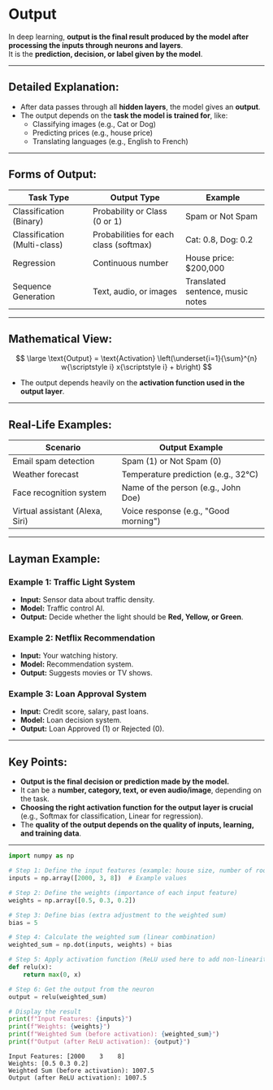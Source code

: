 # Output

In deep learning, **output is the final result produced by the model after processing the inputs through neurons and layers**.  
It is the **prediction, decision, or label given by the model**.

---

## Detailed Explanation:
- After data passes through all **hidden layers**, the model gives an **output**.
- The output depends on the **task the model is trained for**, like:
  - Classifying images (e.g., Cat or Dog)
  - Predicting prices (e.g., house price)
  - Translating languages (e.g., English to French)

---

## Forms of Output:

| Task Type             | Output Type                          | Example                           |
|-----------------------|--------------------------------------|------------------------------------|
| Classification (Binary) | Probability or Class (0 or 1)        | Spam or Not Spam                   |
| Classification (Multi-class) | Probabilities for each class (softmax) | Cat: 0.8, Dog: 0.2                |
| Regression            | Continuous number                    | House price: \$200,000             |
| Sequence Generation   | Text, audio, or images               | Translated sentence, music notes   |

---

## Mathematical View:
<script type="text/javascript" async
    src="https://polyfill.io/v3/polyfill.min.js?features=es6">
</script>
<script type="text/javascript" async
    src="https://cdnjs.cloudflare.com/ajax/libs/mathjax/3.2.0/es5/tex-mml-chtml.js">
</script>

$$
\large \text{Output} = \text{Activation} \left(\underset{i=1}{\sum}^{n} w{\scriptstyle i} x{\scriptstyle i} + b\right)
$$

- The output depends heavily on the **activation function used in the output layer**.

---

## Real-Life Examples:

| Scenario                         | Output Example                      |
|-----------------------------------|--------------------------------------|
| Email spam detection              | Spam (1) or Not Spam (0)             |
| Weather forecast                  | Temperature prediction (e.g., 32°C)  |
| Face recognition system           | Name of the person (e.g., John Doe)  |
| Virtual assistant (Alexa, Siri)   | Voice response (e.g., "Good morning")|

---

## Layman Example:

### Example 1: Traffic Light System
- **Input:** Sensor data about traffic density.
- **Model:** Traffic control AI.
- **Output:** Decide whether the light should be **Red, Yellow, or Green**.

### Example 2: Netflix Recommendation
- **Input:** Your watching history.
- **Model:** Recommendation system.
- **Output:** Suggests movies or TV shows.

### Example 3: Loan Approval System
- **Input:** Credit score, salary, past loans.
- **Model:** Loan decision system.
- **Output:** Loan Approved (1) or Rejected (0).

---

## Key Points:
- **Output is the final decision or prediction made by the model.**
- It can be a **number, category, text, or even audio/image**, depending on the task.
- **Choosing the right activation function for the output layer is crucial** (e.g., Softmax for classification, Linear for regression).
- The **quality of the output depends on the quality of inputs, learning, and training data**.

---



```python
import numpy as np

# Step 1: Define the input features (example: house size, number of rooms, location score)
inputs = np.array([2000, 3, 8])  # Example values

# Step 2: Define the weights (importance of each input feature)
weights = np.array([0.5, 0.3, 0.2])

# Step 3: Define bias (extra adjustment to the weighted sum)
bias = 5

# Step 4: Calculate the weighted sum (linear combination)
weighted_sum = np.dot(inputs, weights) + bias

# Step 5: Apply activation function (ReLU used here to add non-linearity)
def relu(x):
    return max(0, x)

# Step 6: Get the output from the neuron
output = relu(weighted_sum)

# Display the result
print(f"Input Features: {inputs}")
print(f"Weights: {weights}")
print(f"Weighted Sum (before activation): {weighted_sum}")
print(f"Output (after ReLU activation): {output}")
```

    Input Features: [2000    3    8]
    Weights: [0.5 0.3 0.2]
    Weighted Sum (before activation): 1007.5
    Output (after ReLU activation): 1007.5
    


```python

```
